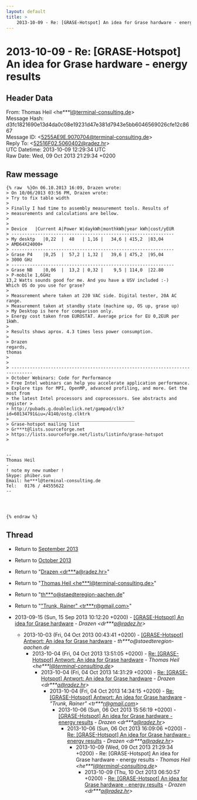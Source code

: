 ```yaml
---
layout: default
title: >
    2013-10-09 - Re: [GRASE-Hotspot] An idea for Grase hardware - energy results
---
```


# 2013-10-09 - Re: [GRASE-Hotspot] An idea for Grase hardware - energy results

## Header Data

From: Thomas Heil \<he***l@terminal-consulting.de\><br>
Message Hash: d3fc1821690e13d4da0c08e19231d47e381d7943e5bb6046569026cfe12c8667<br>
Message ID: \<5255AE9E.9070704@terminal-consulting.de\><br>
Reply To: \<52516F02.5060402@radez.hr\><br>
UTC Datetime: 2013-10-09 12:29:34 UTC<br>
Raw Date: Wed, 09 Oct 2013 21:29:34 +0200<br>

## Raw message

```
{% raw  %}On 06.10.2013 16:09, Drazen wrote:
> On 10/06/2013 03:56 PM, Drazen wrote:
> Try to fix table width
>
> Finally I had time to assembly measurement tools. Results of
> measurements and calculations are bellow.
>
>
> Device   |Current A|Power W|daykWh|monthkWh|year kWh|cost/yEUR
> --------------------------------------------------------------
> My desktp   |0,22  |  48   | 1,16 |   34,6 | 415,2  |83,04
> AMD64X24000+
> --------------------------------------------------------------
> Grase P4    |0,25  |  57,2 | 1,32 |   39,6 | 475,2  |95,04
> 3000 GHz
> --------------------------------------------------------------
> Grase NB    |0,06  |  13,2 | 0,32 |    9,5 | 114,0  |22.80
> P-mobile 1,6GHz
13,2 Watts sounds good for me. And you have a USV included :-)
Which OS do you use for grase?
>
> Measurement where taken at 220 VAC side. Digital tester, 20A AC range.
> Measurement taken at standby state (machine up, OS up, grase up)
> My Desktop is here for comparison only.
> Energy cost taken from EUROSTAT. Average price for EU 0,2EUR per 1kWh.
>
> Results shows aprox. 4.3 times less power consumption.
>
> Drazen
regards,
thomas
>
>
> ------------------------------------------------------------------------------
> October Webinars: Code for Performance
> Free Intel webinars can help you accelerate application performance.
> Explore tips for MPI, OpenMP, advanced profiling, and more. Get the most from 
> the latest Intel processors and coprocessors. See abstracts and register >
> http://pubads.g.doubleclick.net/gampad/clk?id=60134791&iu=/4140/ostg.clktrk
> _______________________________________________
> Grase-hotspot mailing list
> Gr***t@lists.sourceforge.net
> https://lists.sourceforge.net/lists/listinfo/grase-hotspot
>


-- 
Thomas Heil
-
! note my new number !
Skype: phiber.sun
Email: he***l@terminal-consulting.de
Tel:   0176 / 44555622
--




{% endraw %}
```

## Thread

+ Return to [September 2013](/archive/2013/09)
+ Return to [October 2013](/archive/2013/10)

+ Return to "[Drazen <dr***a<span>@</span>radez.hr>](/authors/dr___a_at_radez_hr)"
+ Return to "[Thomas Heil <he***l<span>@</span>terminal-consulting.de>](/authors/he___l_at_terminalconsulting_de)"
+ Return to "[th***o<span>@</span>staedteregion-aachen.de](/authors/th___o_at_staedteregionaachen_de)"
+ Return to "["Trunk, Rainer" <tr***r<span>@</span>gmail.com>](/authors/tr___r_at_gmail_com)"

+ 2013-09-15 (Sun, 15 Sep 2013 10:12:20 +0200) - [[GRASE-Hotspot] An idea for Grase hardware](/archive/2013/09/9f0c7dcab66be1ca537976e15482ef46561440201d5cbbdab63ee94d37fc1f88) - _Drazen \<dr***a@radez.hr\>_
  + 2013-10-03 (Fri, 04 Oct 2013 00:43:41 +0200) - [[GRASE-Hotspot] Antwort:  An idea for Grase hardware](/archive/2013/10/506f380c0bb845e95bfe5faa2d487701d70c5a840c3817402b4873c1686a05b0) - _th***o@staedteregion-aachen.de_
    + 2013-10-04 (Fri, 04 Oct 2013 13:51:05 +0200) - [Re: [GRASE-Hotspot] Antwort:  An idea for Grase hardware](/archive/2013/10/5dd9b64ee4b36ef756e5757affffbd7f67e2087bf143bc8f6beaba6ff08939df) - _Thomas Heil \<he***l@terminal-consulting.de\>_
      + 2013-10-04 (Fri, 04 Oct 2013 14:31:29 +0200) - [Re: [GRASE-Hotspot] Antwort:  An idea for Grase hardware](/archive/2013/10/2b1c27a5fea91734fa1d944a4521fcb22063809a0ecb3fa07fe7990d63ce4c4e) - _Drazen \<dr***a@radez.hr\>_
        + 2013-10-04 (Fri, 04 Oct 2013 14:34:15 +0200) - [Re: [GRASE-Hotspot] Antwort: An idea for Grase hardware](/archive/2013/10/f6569d67213a7977f4a1f980264af68e1c6dd5ab1d641e598a257b9112ae436f) - _"Trunk, Rainer" \<tr***r@gmail.com\>_
          + 2013-10-06 (Sun, 06 Oct 2013 15:56:19 +0200) - [[GRASE-Hotspot] An idea for Grase hardware - energy results](/archive/2013/10/31219fdcd302d26ec101de878a7f53dd1591244f717039e2f00b77b69892aca0) - _Drazen \<dr***a@radez.hr\>_
            + 2013-10-06 (Sun, 06 Oct 2013 16:09:06 +0200) - [Re: [GRASE-Hotspot] An idea for Grase hardware - energy results](/archive/2013/10/595e5f4081184cc4d26b6ccd278e72a20c924bb3409890f318dd5eb71ad61d6c) - _Drazen \<dr***a@radez.hr\>_
              + 2013-10-09 (Wed, 09 Oct 2013 21:29:34 +0200) - Re: [GRASE-Hotspot] An idea for Grase hardware - energy results - _Thomas Heil \<he***l@terminal-consulting.de\>_
                + 2013-10-09 (Thu, 10 Oct 2013 06:50:57 +0200) - [Re: [GRASE-Hotspot] An idea for Grase hardware - energy results](/archive/2013/10/b8972bb639328a2d8123a2f83d02049fcf5520854712a60812923a20ebf9ea75) - _Drazen \<dr***a@radez.hr\>_

